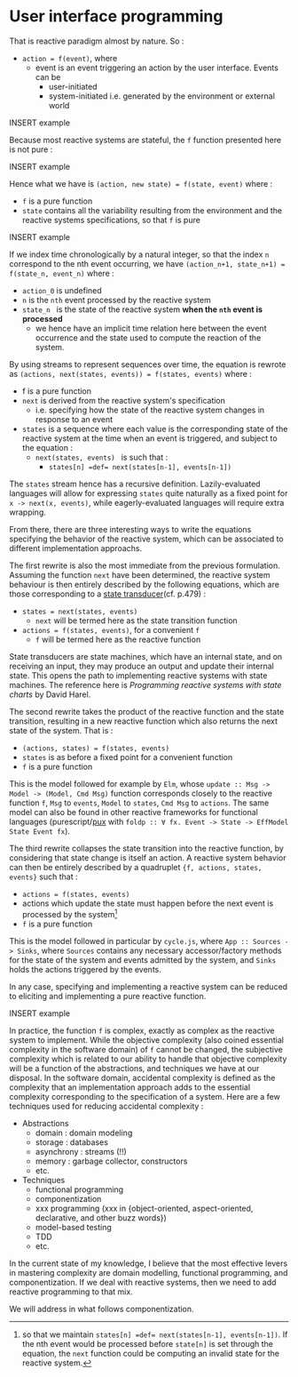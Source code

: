 # User interface programming
That is reactive paradigm almost by nature. So :

- `action = f(event)`, where
	- event is an event triggering an action by the user interface. Events can be
		- user-initiated
		- system-initiated i.e. generated by the environment or external world

INSERT example

Because most reactive systems are stateful, the `f` function presented here is not pure :

INSERT example

Hence what we have is `(action, new state) = f(state, event)` where :

- `f` is a pure function
- `state` contains all the variability resulting from the environment and the reactive systems specifications, so that `f` is pure

INSERT example

If we index time chronologically by a natural integer, so that the index `n` correspond to the nth event occurring, we have `(action_n+1, state_n+1) = f(state_n, event_n)` where :

- `action_0` is undefined
- `n` is the `nth` event processed by the reactive system
- `state_n ` is the state of the reactive system **when the `nth` event is processed**
	- we hence have an implicit time relation here between the event occurrence and the state used to compute the reaction of the system.

By using streams to represent sequences over time, the equation is rewrote as `(actions, next(states, events)) = f(states, events)` where :
- f is a pure function
- `next` is derived from the reactive system's specification
	- i.e. specifying how the state of the reactive system changes in response to an event
- `states` is a sequence where each value is the corresponding state of the reactive system at the time when an event is triggered, and subject to the equation :
	- `next(states, events) ` is such that :
		- `states[n] =def= next(states[n-1], events[n-1])`

The `states` stream hence has a recursive definition. Lazily-evaluated languages will allow for expressing `states` quite naturally as a fixed point for `x -> next(x, events)`, while eagerly-evaluated  languages will require extra wrapping.

From there, there are three interesting ways to write the equations specifying the behavior of 
the reactive system, which can be associated to different implementation approachs.
 
The first rewrite is also the most immediate from the previous formulation. Assuming the function 
`next` have been determined, the reactive system behaviour is then entirely described by the following equations, which are those corresponding to a [state transducer](http://www.cse.chalmers.se/~coquand/AUTOMATA/book.pdf)(cf. p.479) :

- `states = next(states, events)`
	- `next` will be termed here as the state transition function
- `actions = f(states, events)`, for a convenient `f`
	- `f` will be termed here as the reactive function

State transducers are state machines, which have an internal state, and on receiving an input, 
they may produce an output and update their internal state. This opens the path to implementing 
reactive systems with state machines. The reference here is <em>Programming reactive systems 
with state charts</em> by David Harel.

The second rewrite takes the product of the reactive function and the state transition, resulting in a new reactive function which also returns the next state of the system. That is :

- `(actions, states) = f(states, events)`
- `states` is as before a fixed point for a convenient function
- `f` is a pure function

This is the model followed for example by `Elm`, whose `update :: Msg -> Model -> (Model, Cmd Msg)` function corresponds closely to the reactive function `f`, `Msg` to `events`, `Model` to `states`, `Cmd Msg` to `actions`. The same model can also be found in other reactive frameworks for functional languages (purescript/[pux](http://purescript-pux.org/docs/architecture/) with `foldp :: ∀ fx. Event -> State -> EffModel State Event fx`).

The third rewrite collapses the state transition into the reactive function, by considering that state change is itself an action. A reactive system behavior can then be entirely described by a quadruplet `{f, actions, states, events}` such that :

- `actions = f(states, events)`
- actions which update the state must happen before the next event is processed by the system[^instant_state_update]
- `f` is a pure function

[^instant_state_update]: so that we maintain `states[n] =def= next(states[n-1], events[n-1])`. If the nth event would be processed before `state[n]` is set through the equation, the `next` function could be computing an invalid state for the reactive system.

This is the model followed in particular by `cycle.js`, where `App :: Sources -> Sinks`, where `Sources` contains any necessary accessor/factory methods for the state of the system and 
events admitted by the system, and `Sinks` holds the actions triggered by the events.

In any case, specifying and implementing a reactive system can be reduced to eliciting and implementing a pure reactive function.

INSERT example

In practice, the function `f` is complex, exactly as complex as the reactive system to implement. While the objective complexity (also coined essential complexity in the software domain) of `f` cannot be changed, the subjective complexity which is related to our ability to handle that objective complexity will be a function of the abstractions, and techniques we have at our disposal. In the software domain, accidental complexity is defined as the complexity that an implementation approach adds to the essential complexity corresponding to the specification of a system. Here are a few techniques used for reducing accidental complexity :

- Abstractions
	- domain : domain modeling
	- storage : databases
	- asynchrony : streams (!!)
	- memory : garbage collector, constructors
	- etc.
- Techniques
	- functional programming
	- componentization
	- xxx programming (xxx in {object-oriented, aspect-oriented, declarative, and other buzz words})
	- model-based testing
	- TDD
	- etc.

In the current state of my knowledge, I believe that the most effective levers in mastering complexity are domain modelling, functional programming, and componentization. If we deal with reactive systems, then we need to add reactive programming to that mix. 

We will address in what follows componentization.
